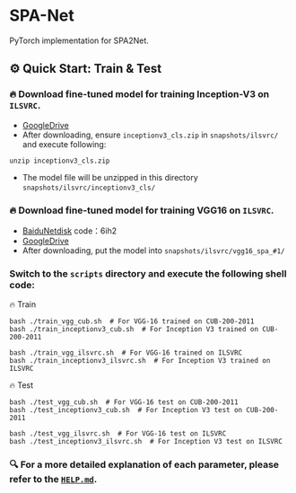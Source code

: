 # SPA-Net
PyTorch implementation for SPA2Net.

## :gear: Quick Start: Train & Test

### 🔥 Download fine-tuned model for training Inception-V3 on `ILSVRC`.
* [GoogleDrive](https://drive.google.com/file/d/1JsiRQHV39Cr6DTP1MwjAZ-hG4dztdIQS/view?usp=sharing)
* After downloading, ensure `inceptionv3_cls.zip` in `snapshots/ilsvrc/` and execute following:
```
unzip inceptionv3_cls.zip
```
* The model file will be unzipped in this directory `snapshots/ilsvrc/inceptionv3_cls/`

### 🔥 Download fine-tuned model for training VGG16 on `ILSVRC`.
* [BaiduNetdisk](https://pan.baidu.com/s/1-bsNxmqaheHW72umm408uA) code：6ih2 
* [GoogleDrive](https://drive.google.com/file/d/1BXrgBA09eGZ3UvtFJYYm3FfPDScKA5-g/view?usp=sharing)
* After downloading, put the model into `snapshots/ilsvrc/vgg16_spa_#1/`


### Switch to the `scripts` directory and execute the following shell code:

:fire: Train
```shell
bash ./train_vgg_cub.sh  # For VGG-16 trained on CUB-200-2011
bash ./train_inceptionv3_cub.sh  # For Inception V3 trained on CUB-200-2011
```
```shell
bash ./train_vgg_ilsvrc.sh  # For VGG-16 trained on ILSVRC
bash ./train_inceptionv3_ilsvrc.sh  # For Inception V3 trained on ILSVRC
```

:fire: Test 
```shell
bash ./test_vgg_cub.sh  # For VGG-16 test on CUB-200-2011
bash ./test_inceptionv3_cub.sh  # For Inception V3 test on CUB-200-2011
```
```shell
bash ./test_vgg_ilsvrc.sh  # For VGG-16 test on ILSVRC
bash ./test_inceptionv3_ilsvrc.sh  # For Inception V3 test on ILSVRC
```

### :mag: For a more detailed explanation of each parameter, please refer to the [`HELP.md`](HELP.md).


